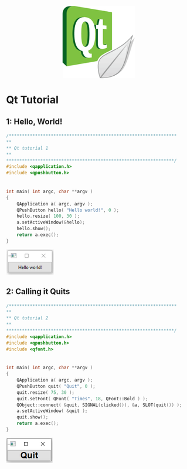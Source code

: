 <p align="center">
  <img width="197" height="197" src="images/qt.png">
</p>

# Qt Tutorial
## 1: Hello, World!
```cpp
/****************************************************************
**
** Qt tutorial 1
**
****************************************************************/
#include <qapplication.h>
#include <qpushbutton.h>


int main( int argc, char **argv )
{
    QApplication a( argc, argv );
    QPushButton hello( "Hello world!", 0 );
    hello.resize( 100, 30 );
    a.setActiveWindow(&hello);
    hello.show();
    return a.exec();
}
```
![alt text](images/1.PNG?raw=true "sortie de code")

## 2: Calling it Quits
```cpp
/****************************************************************
**
** Qt tutorial 2
**
****************************************************************/
#include <qapplication.h>
#include <qpushbutton.h>
#include <qfont.h>


int main( int argc, char **argv )
{
    QApplication a( argc, argv );
    QPushButton quit( "Quit", 0 );
    quit.resize( 75, 30 );
    quit.setFont( QFont( "Times", 18, QFont::Bold ) );
    QObject::connect( &quit, SIGNAL(clicked()), &a, SLOT(quit()) );
    a.setActiveWindow( &quit );
    quit.show();
    return a.exec();
}
```
![alt text](images/2.PNG?raw=true "sortie de code")